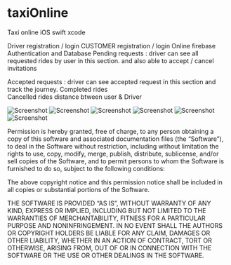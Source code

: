 # taxiOnline

Taxi online iOS swift xcode

Driver registration / login
CUSTOMER registration / login
Online  firebase Authentication and Database
Pending requests : driver can see all requested rides by user in this
section. and also able to accept / cancel invitations

Accepted requests : driver can see accepted request in this section and track the journey.
Completed rides  
Cancelled rides 
distance btween user & Driver


![Screenshot](https://github.com/muhammedessa/taxiOnline/blob/master/img/2018-01-15_00-31-52.png)
![Screenshot](https://github.com/muhammedessa/taxiOnline/blob/master/img/2018-01-15_01-04-17.png)
![Screenshot](https://github.com/muhammedessa/taxiOnline/blob/master/img/2018-01-15_01-52-55.png)
![Screenshot](https://github.com/muhammedessa/taxiOnline/blob/master/img/2018-01-15_02-03-09.png)
![Screenshot](https://github.com/muhammedessa/taxiOnline/blob/master/img/2018-01-15_02-39-42.png)
![Screenshot](https://github.com/muhammedessa/taxiOnline/blob/master/img/2018-01-15_02-41-01.png)





Permission is hereby granted, free of charge, 
to any person obtaining a copy of this software and associated documentation files (the “Software”),
to deal in the Software without restriction, including without limitation the rights to use,
copy, modify, merge, publish, distribute, sublicense, and/or sell copies of the Software, 
and to permit persons to whom the Software is furnished to do so, subject to the following conditions:

The above copyright notice and this permission notice shall be included in all copies or substantial portions of the Software.

THE SOFTWARE IS PROVIDED “AS IS”, WITHOUT WARRANTY OF ANY KIND, 
EXPRESS OR IMPLIED, INCLUDING BUT NOT LIMITED TO THE WARRANTIES OF MERCHANTABILITY, 
FITNESS FOR A PARTICULAR PURPOSE AND NONINFRINGEMENT. IN NO EVENT SHALL THE AUTHORS 
OR COPYRIGHT HOLDERS BE LIABLE FOR ANY CLAIM, DAMAGES OR OTHER LIABILITY, 
WHETHER IN AN ACTION OF CONTRACT, TORT OR OTHERWISE, ARISING FROM, 
OUT OF OR IN CONNECTION WITH THE SOFTWARE OR THE USE OR OTHER DEALINGS IN THE SOFTWARE.
